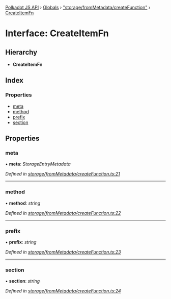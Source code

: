 [Polkadot JS API](../README.md) › [Globals](../globals.md) › ["storage/fromMetadata/createFunction"](../modules/_storage_frommetadata_createfunction_.md) › [CreateItemFn](_storage_frommetadata_createfunction_.createitemfn.md)

# Interface: CreateItemFn

## Hierarchy

* **CreateItemFn**

## Index

### Properties

* [meta](_storage_frommetadata_createfunction_.createitemfn.md#meta)
* [method](_storage_frommetadata_createfunction_.createitemfn.md#method)
* [prefix](_storage_frommetadata_createfunction_.createitemfn.md#prefix)
* [section](_storage_frommetadata_createfunction_.createitemfn.md#section)

## Properties

###  meta

• **meta**: *StorageEntryMetadata*

*Defined in [storage/fromMetadata/createFunction.ts:21](https://github.com/polkadot-js/api/blob/b8d7f4803b/packages/api-metadata/src/storage/fromMetadata/createFunction.ts#L21)*

___

###  method

• **method**: *string*

*Defined in [storage/fromMetadata/createFunction.ts:22](https://github.com/polkadot-js/api/blob/b8d7f4803b/packages/api-metadata/src/storage/fromMetadata/createFunction.ts#L22)*

___

###  prefix

• **prefix**: *string*

*Defined in [storage/fromMetadata/createFunction.ts:23](https://github.com/polkadot-js/api/blob/b8d7f4803b/packages/api-metadata/src/storage/fromMetadata/createFunction.ts#L23)*

___

###  section

• **section**: *string*

*Defined in [storage/fromMetadata/createFunction.ts:24](https://github.com/polkadot-js/api/blob/b8d7f4803b/packages/api-metadata/src/storage/fromMetadata/createFunction.ts#L24)*
